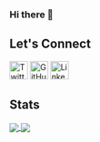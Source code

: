 ### Hi there 👋

Let's Connect
-------------

[<img height="32" width="32" src="https://unpkg.com/simple-icons@v4/icons/twitter.svg" alt="Twitter" />](https://twitter.com/brig_lamoreaux)
[<img height="32" width="32" src="https://unpkg.com/simple-icons@v4/icons/github.svg" alt="GitHub" />](https://github.com/briglx/)
[<img height="32" width="32" src="https://unpkg.com/simple-icons@v4/icons/linkedin.svg" alt="LinkedIn" />](https://www.linkedin.com/in/briglamoreaux/)

Stats
-----

<a href="https://github.com/robrich">
  <img align="center" src="https://github-readme-stats.vercel.app/api?username=briglx&count_private=true&show_icons=true" />
</a>
<a href="https://github.com/robrich">
  <img align="center" src="https://github-readme-stats.vercel.app/api/top-langs/?username=briglx&count_private=true&show_icons=true&layout=compact" />
</a>

<!--
**briglx/briglx** is a ✨ _special_ ✨ repository because its `README.md` (this file) appears on your GitHub profile.

Here are some ideas to get you started:

- 🔭 I’m currently working on ...
- 🌱 I’m currently learning ...
- 👯 I’m looking to collaborate on ...
- 🤔 I’m looking for help with ...
- 💬 Ask me about ...
- 📫 How to reach me: ...
- 😄 Pronouns: ...
- ⚡ Fun fact: ...
-->
